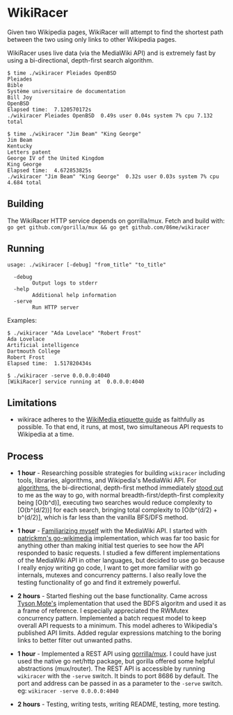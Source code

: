# WikiRacer

Given two Wikipedia pages, WikiRacer will attempt to find the shortest path
between the two using only links to other Wikipedia pages.

WikiRacer uses live data (via the MediaWiki API) and is extremely fast
by using a bi-directional, depth-first search algorithm.

```
$ time ./wikiracer Pleiades OpenBSD
Pleiades
Bible
Système universitaire de documentation
Bill Joy
OpenBSD
Elapsed time:  7.120570172s
./wikiracer Pleiades OpenBSD  0.49s user 0.04s system 7% cpu 7.132 total

$ time ./wikiracer "Jim Beam" "King George"
Jim Beam
Kentucky
Letters patent
George IV of the United Kingdom
King George
Elapsed time:  4.672853825s
./wikiracer "Jim Beam" "King George"  0.32s user 0.03s system 7% cpu 4.684 total
```

## Building

The WikiRacer HTTP service depends on gorrilla/mux. Fetch and build with: 
`go get github.com/gorilla/mux && go get github.com/86me/wikiracer`

## Running

```
usage: ./wikiracer [-debug] "from_title" "to_title"

  -debug
        Output logs to stderr
  -help
        Additional help information
  -serve
        Run HTTP server
```

Examples:

```
$ ./wikiracer "Ada Lovelace" "Robert Frost"
Ada Lovelace
Artificial intelligence
Dartmouth College
Robert Frost
Elapsed time:  1.517820434s

$ ./wikiracer -serve 0.0.0.0:4040
[WikiRacer] service running at  0.0.0.0:4040
```

## Limitations

* wikirace adheres to the [WikiMedia etiquette guide][etiquette] as faithfully
  as possible. To that end, it runs, at most, two simultaneous API requests to
  Wikipedia at a time.

[etiquette]: https://www.mediawiki.org/wiki/API:Etiquette

## Process

* **1 hour** - Researching possible strategies for building `wikiracer` including
  tools, libraries, algorithms, and Wikipedia's MediaWiki API. For 
  [algorithms][algorithms], the bi-directional, depth-first method immediately 
  [stood out][geeksforgeeks] to me as the way to go, with normal 
  breadth-first/depth-first complexity being [O(b^d)], executing two searches 
  would reduce complexity to [O(b^(d/2))] for each search, bringing total 
  complexity to [O(b^(d/2) + b^(d/2)], which is far less than the vanilla 
  BFS/DFS method.

[algorithms]: https://www.ics.uci.edu/~rickl/courses/cs-171/cs171-lecture-slides/cs-171-03-UninformedSearch.pdf
[geeksforgeeks]: http://www.geeksforgeeks.org/bidirectional-search/

* **1 hour** - [Familiarizing myself][cs-cornell] with the MediaWiki API. 
  I started with [patrickmn's go-wikimedia][go-wikimedia] implementation, which 
  was far too basic for anything other than making initial test queries to see 
  how the API responded to basic requests. I studied a few different 
  implementations of the MediaWiki API in other languages, but decided to use 
  go because I really enjoy writing go code, I want to get more familiar with 
  go internals, mutexes and concurrency patterns. I also really love the testing
  functionality of go and find it extremely powerful.

[cs-cornell]: http://www.cs.cornell.edu/~wdtseng/icpc/notes/bt3.pdf
[go-wikimedia]: https://github.com/patrickmn/go-wikimedia

* **2 hours** - Started fleshing out the base functionality. Came across 
  [Tyson Mote's][tysonmote] implementation that used the BDFS algoritm and used 
  it as a frame of reference. I especially appreciated the RWMutex concurrency 
  pattern. Implemented a batch request model to keep overall API requests to a 
  minimum. This model adheres to Wikipedia's published API limits. Added regular
  expressions matching to the boring links to better filter out unwanted paths.

[tysonmote]: https://github.com/tysonmote/wikirace

* **1 hour** - Implemented a REST API using [gorrilla/mux][gorilla/mux]. I could
  have just used the native go net/http package, but gorilla offered some helpful
  abstractions (mux/router). The REST API is accessible by running `wikiracer` 
  with the `-serve` switch. It binds to port 8686 by default. The port and address
  can be passed in as a parameter to the `-serve` switch. eg:
    `wikiracer -serve 0.0.0.0:4040`

[gorilla/mux]: https://github.com/gorilla/mux

* **2 hours** - Testing, writing tests, writing README, testing, more testing.
